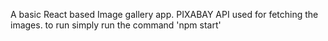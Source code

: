 A basic React based Image gallery app.
PIXABAY API used for fetching the images.
to run simply run the command 'npm start'